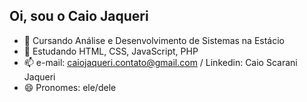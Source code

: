 ## Oi, sou o Caio Jaqueri

- 📖 Cursando Análise e Desenvolvimento de Sistemas na Estácio 
- 🌱 Estudando HTML, CSS, JavaScript, PHP 
- 📫 e-mail: caiojaqueri.contato@gmail.com / Linkedin: Caio Scarani Jaqueri 
- 😄 Pronomes: ele/dele

